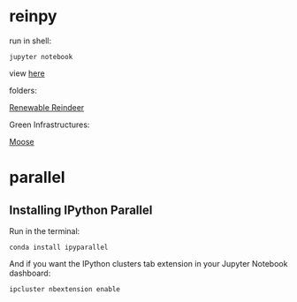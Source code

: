 # reinpy

run in shell:
```
jupyter notebook
```

view [here](http://nbviewer.ipython.org/)

folders:

[Renewable Reindeer](http://localhost:8888/tree/OneDrive%20-%20NINA/E/Work/Projects/RenewableReindeer/python_notebooks)

Green Infrastructures:

[Moose](http://localhost:8888/tree/OneDrive%20-%20NINA/E/Work/Projects/ConScape/Moose_connectivity/scripts)


# parallel
## Installing IPython Parallel

Run in the terminal:
```
conda install ipyparallel
```
And if you want the IPython clusters tab extension in your Jupyter Notebook dashboard:
```
ipcluster nbextension enable
```


